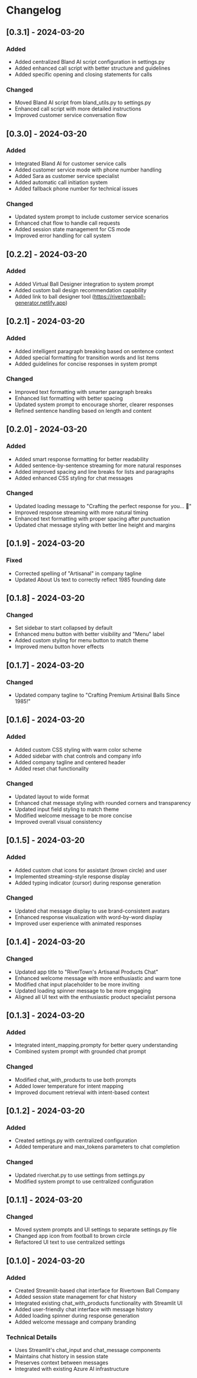 # Changelog

## [0.3.1] - 2024-03-20

### Added
- Added centralized Bland AI script configuration in settings.py
- Added enhanced call script with better structure and guidelines
- Added specific opening and closing statements for calls

### Changed
- Moved Bland AI script from bland_utils.py to settings.py
- Enhanced call script with more detailed instructions
- Improved customer service conversation flow

## [0.3.0] - 2024-03-20

### Added
- Integrated Bland AI for customer service calls
- Added customer service mode with phone number handling
- Added Sara as customer service specialist
- Added automatic call initiation system
- Added fallback phone number for technical issues

### Changed
- Updated system prompt to include customer service scenarios
- Enhanced chat flow to handle call requests
- Added session state management for CS mode
- Improved error handling for call system

## [0.2.2] - 2024-03-20

### Added
- Added Virtual Ball Designer integration to system prompt
- Added custom ball design recommendation capability
- Added link to ball designer tool (https://rivertownball-generator.netlify.app)

## [0.2.1] - 2024-03-20

### Added
- Added intelligent paragraph breaking based on sentence context
- Added special formatting for transition words and list items
- Added guidelines for concise responses in system prompt

### Changed
- Improved text formatting with smarter paragraph breaks
- Enhanced list formatting with better spacing
- Updated system prompt to encourage shorter, clearer responses
- Refined sentence handling based on length and content

## [0.2.0] - 2024-03-20

### Added
- Added smart response formatting for better readability
- Added sentence-by-sentence streaming for more natural responses
- Added improved spacing and line breaks for lists and paragraphs
- Added enhanced CSS styling for chat messages

### Changed
- Updated loading message to "Crafting the perfect response for you... 🎯"
- Improved response streaming with more natural timing
- Enhanced text formatting with proper spacing after punctuation
- Updated chat message styling with better line height and margins

## [0.1.9] - 2024-03-20

### Fixed
- Corrected spelling of "Artisanal" in company tagline
- Updated About Us text to correctly reflect 1985 founding date

## [0.1.8] - 2024-03-20

### Changed
- Set sidebar to start collapsed by default
- Enhanced menu button with better visibility and "Menu" label
- Added custom styling for menu button to match theme
- Improved menu button hover effects

## [0.1.7] - 2024-03-20

### Changed
- Updated company tagline to "Crafting Premium Artisinal Balls Since 1985!"

## [0.1.6] - 2024-03-20

### Added
- Added custom CSS styling with warm color scheme
- Added sidebar with chat controls and company info
- Added company tagline and centered header
- Added reset chat functionality

### Changed
- Updated layout to wide format
- Enhanced chat message styling with rounded corners and transparency
- Updated input field styling to match theme
- Modified welcome message to be more concise
- Improved overall visual consistency

## [0.1.5] - 2024-03-20

### Added
- Added custom chat icons for assistant (brown circle) and user
- Implemented streaming-style response display
- Added typing indicator (cursor) during response generation

### Changed
- Updated chat message display to use brand-consistent avatars
- Enhanced response visualization with word-by-word display
- Improved user experience with animated responses

## [0.1.4] - 2024-03-20

### Changed
- Updated app title to "RiverTown's Artisanal Products Chat"
- Enhanced welcome message with more enthusiastic and warm tone
- Modified chat input placeholder to be more inviting
- Updated loading spinner message to be more engaging
- Aligned all UI text with the enthusiastic product specialist persona

## [0.1.3] - 2024-03-20

### Added
- Integrated intent_mapping.prompty for better query understanding
- Combined system prompt with grounded chat prompt

### Changed
- Modified chat_with_products to use both prompts
- Added lower temperature for intent mapping
- Improved document retrieval with intent-based context

## [0.1.2] - 2024-03-20

### Added
- Created settings.py with centralized configuration
- Added temperature and max_tokens parameters to chat completion

### Changed
- Updated riverchat.py to use settings from settings.py
- Modified system prompt to use centralized configuration

## [0.1.1] - 2024-03-20

### Changed
- Moved system prompts and UI settings to separate settings.py file
- Changed app icon from football to brown circle
- Refactored UI text to use centralized settings

## [0.1.0] - 2024-03-20

### Added
- Created Streamlit-based chat interface for Rivertown Ball Company
- Added session state management for chat history
- Integrated existing chat_with_products functionality with Streamlit UI
- Added user-friendly chat interface with message history
- Added loading spinner during response generation
- Added welcome message and company branding

### Technical Details
- Uses Streamlit's chat_input and chat_message components
- Maintains chat history in session state
- Preserves context between messages
- Integrated with existing Azure AI infrastructure 